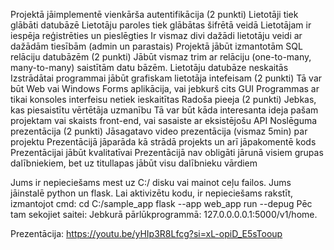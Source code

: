 Projektā jāimplementē vienkārša autentifikācija (2 punkti)
Lietotāji tiek glābāti datubāzē
Lietotāju paroles tiek glābātas šifrētā veidā
Lietotājam ir iespēja reģistrēties un pieslēgties
Ir vismaz divi dažādi lietotāju veidi ar dažādām tiesībām (admin un parastais)
Projektā jābūt izmantotām SQL relāciju datubāzēm (2 punkti)
Jābūt vismaz trim ar relāciju (one-to-many, many-to-many) saistītām datu bāzēm.
Lietotāju datubāze neskaitās
Izstrādātai programmai jābūt grafiskam lietotāja intefeisam (2 punkti)
Tā var būt Web vai Windows Forms aplikācija, vai jebkurš cits GUI
Programmas ar tikai konsoles interfeisu netiek ieskaitītas
Radoša pieeja (2 punkti)
Jebkas, kas piesaistītu vērtētāja uzmanību
Tā var būt kāda interesanta ideja pašam projektam vai skaists front-end, vai sasaiste ar eksistējošu API
Noslēguma prezentācija (2 punkti)
Jāsagatavo video prezentācija (vismaz 5min) par projektu
Prezentācijā jāparāda kā strādā projekts un arī jāpakomentē kods
Prezentācijai jābūt kvalitatīvai
Prezentācijā nav obligāti jārunā visiem grupas dalībniekiem, bet uz titullapas jābūt visu dalībnieku vārdiem

Jums ir nepieciešams mest uz C:/ disku vai mainot ceļu failos. 
Jums jāinstalē python un flask.
Lai aktivizētu kodu, ir nepieciešams rakstīt, izmantojot cmd:
cd C:/sample_app
flask --app web_app run --depug
Pēc tam sekojiet saitei: Jebkurā pārlūkprogrammā: 127.0.0.0.0.1:5000/v1/home.


Prezentācija: https://youtu.be/yHIp3R8Lfcg?si=xL-opiD_E5sTooup
